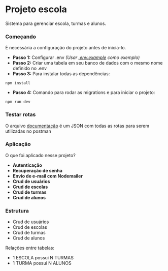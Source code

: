 # Projeto escola

Sistema para gerenciar escola, turmas e alunos.

### Começando
É necessária a configuração do projeto antes de inicia-lo.

* **Passo 1:** Configurar .env *(Usar [.env.example](https://github.com/juaanluna/school-project-backend/blob/master/.env.example) como exemplo)*
* **Passo 2:** Criar uma tabela em seu banco de dados com o mesmo nome definido no .env
* **Passo 3:** Para instalar todas as dependências:
```
npm install
```
* **Passo 4:** Comando para rodar as migrations e para iniciar o projeto:
```
npm run dev
```

### Testar rotas

O arquivo [documentação](https://github.com/juaanluna/school-project-backend/blob/master/documentation/viaMaker.postman_collection.json) é um JSON com todas as rotas para serem utilizadas no postman

### Aplicação
O que foi aplicado nesse projeto?

* **Autenticação**
* **Recuperação de senha**
* **Envio de e-mail com Nodemailer**
* **Crud de usuários**
* **Crud de escolas**
* **Crud de turmas**
* **Crud de alunos**


### Estrutura

* Crud de usuários
* Crud de escolas
* Crud de turmas
* Crud de alunos

Relações entre tabelas:

* 1 ESCOLA possui N TURMAS
* 1 TURMA possui N ALUNOS
